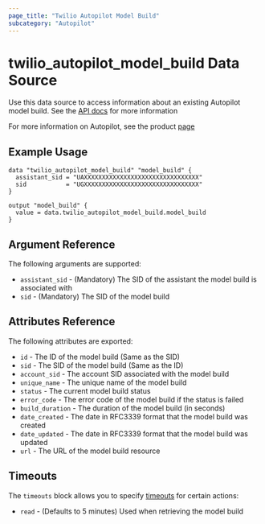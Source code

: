 ```yaml
---
page_title: "Twilio Autopilot Model Build"
subcategory: "Autopilot"
---
```


# twilio_autopilot_model_build Data Source

Use this data source to access information about an existing Autopilot model build. See the [API docs](https://www.twilio.com/docs/autopilot/api/model-build) for more information

For more information on Autopilot, see the product [page](https://www.twilio.com/autopilot)

## Example Usage

```hcl
data "twilio_autopilot_model_build" "model_build" {
  assistant_sid = "UAXXXXXXXXXXXXXXXXXXXXXXXXXXXXXXXX"
  sid           = "UGXXXXXXXXXXXXXXXXXXXXXXXXXXXXXXXX"
}

output "model_build" {
  value = data.twilio_autopilot_model_build.model_build
}
```

## Argument Reference

The following arguments are supported:

- `assistant_sid` - (Mandatory) The SID of the assistant the model build is associated with
- `sid` - (Mandatory) The SID of the model build

## Attributes Reference

The following attributes are exported:

- `id` - The ID of the model build (Same as the SID)
- `sid` - The SID of the model build (Same as the ID)
- `account_sid` - The account SID associated with the model build
- `unique_name` - The unique name of the model build
- `status` - The current model build status
- `error_code` - The error code of the model build if the status is failed
- `build_duration` - The duration of the model build (in seconds)
- `date_created` - The date in RFC3339 format that the model build was created
- `date_updated` - The date in RFC3339 format that the model build was updated
- `url` - The URL of the model build resource

## Timeouts

The `timeouts` block allows you to specify [timeouts](https://www.terraform.io/docs/configuration/resources.html#timeouts) for certain actions:

- `read` - (Defaults to 5 minutes) Used when retrieving the model build
